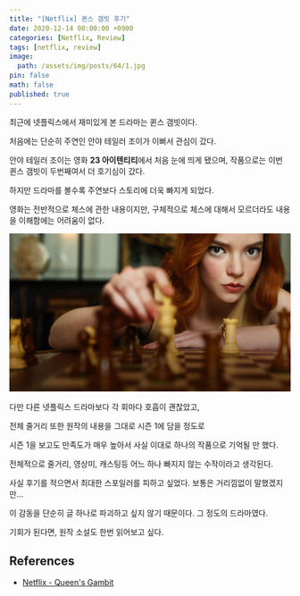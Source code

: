 ```yaml
---
title: "[Netflix] 퀸스 갬빗 후기"
date: 2020-12-14 00:00:00 +0900
categories: [Netflix, Review]
tags: [netflix, review]
image:
  path: /assets/img/posts/64/1.jpg
pin: false
math: false
published: true
---
```


최근에 넷플릭스에서 재미있게 본 드라마는 퀸스 갬빗이다.

처음에는 단순히 주연인 안야 테일러 조이가 이뻐서 관심이 갔다.

안야 테일러 조이는 영화 **23 아이텐티티**에서 처음 눈에 띄게 됐으며, 작품으로는 이번 퀸스 갬빗이 두번째여서 더 호기심이 갔다.

하지만 드라마를 볼수록 주연보다 스토리에 더욱 빠지게 되었다.

영화는 전반적으로 체스에 관한 내용이지만, 구체적으로 체스에 대해서 모르더라도 내용을 이해함에는 어려움이 없다.

![](/assets/img/posts/64/2.jpg)

다만 다른 넷플릭스 드라마보다 각 회마다 호흡이 괜찮았고,

전체 줄거리 또한 원작의 내용을 그대로 시즌 1에 담을 정도로

시즌 1을 보고도 만족도가 매우 높아서 사실 이대로 하나의 작품으로 기억될 만 했다.

전체적으로 줄거리, 영상미, 캐스팅등 어느 하나 빠지지 않는 수작이라고 생각된다.

사실 후기를 적으면서 최대한 스포일러를 피하고 싶었다. 보통은 거리낌없이 말했겠지만...

이 감동을 단순히 글 하나로 파괴하고 싶지 않기 때문이다. 그 정도의 드라마였다.

기회가 된다면, 원작 소설도 한번 읽어보고 싶다.

## References

- [Netflix - Queen's Gambit](https://www.netflix.com/kr/title/80234304)
